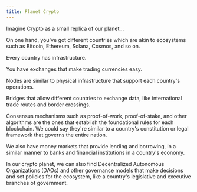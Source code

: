 ```yaml
--- 
title: Planet Crypto 
---
```


Imagine Crypto as a small replica of our planet... 

On one hand, you've got different countries which are akin to ecosystems such as Bitcoin, Ethereum, Solana, Cosmos, and so on.

Every country has infrastructure. 

You have exchanges that make trading currencies easy.

Nodes are similar to physical infrastructure that support each country's operations.

Bridges that allow different countries to exchange data, like international trade routes and border crossings.

Consensus mechanisms such as proof-of-work, proof-of-stake, and other algorithms are the ones that establish the foundational rules for each blockchain. We could say they're similar to a country's constitution or legal framework that governs the entire nation.

We also have money markets that provide lending and borrowing, in a similar manner to banks and financial institutions in a country's economy.

In our crypto planet, we can also find Decentralized Autonomous Organizations (DAOs) and other governance models that make decisions and set policies for the ecosystem, like a country's legislative and executive branches of government.